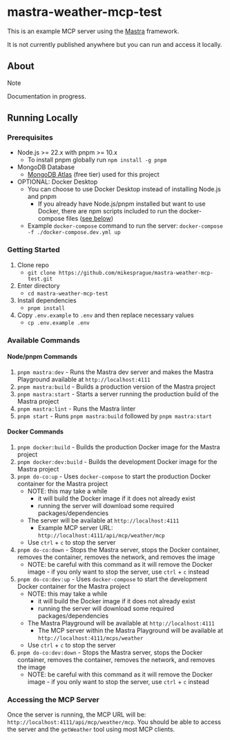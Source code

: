 # mastra-weather-mcp-test

This is an example MCP server using the [Mastra](https://mastra.ai) framework.

It is not currently published anywhere but you can run and access it locally.

## About

> [!NOTE]
> Documentation in progress.

## Running Locally

### Prerequisites

- Node.js >= 22.x with pnpm >= 10.x
  - To install pnpm globally run `npm install -g pnpm`
- MongoDB Database
  - [MongoDB Atlas](https://www.mongodb.com/cloud/atlas) (free tier) used for this project
- OPTIONAL: Docker Desktop
  - You can choose to use Docker Desktop instead of installing Node.js and pnpm
    - If you already have Node.js/pnpm installed but want to use Docker, there are npm scripts included to run the docker-compose files ([see below](#docker-commands))
  - Example `docker-compose` command to run the server: `docker-compose -f ./docker-compose.dev.yml up`

### Getting Started

1. Clone repo
    - `git clone https://github.com/mikesprague/mastra-weather-mcp-test.git`
1. Enter directory
    - `cd mastra-weather-mcp-test`
1. Install dependencies
    - `pnpm install`
1. Copy `.env.example` to `.env` and then replace necessary values
    - `cp .env.example .env`

### Available Commands

#### Node/pnpm Commands

1. `pnpm mastra:dev` - Runs the Mastra dev server and makes the Mastra Playground available at `http://localhost:4111`
1. `pnpm mastra:build` - Builds a production version of the Mastra project
1. `pnpm mastra:start` - Starts a server running the production build of the Mastra project
1. `pnpm mastra:lint` - Runs the Mastra linter
1. `pnpm start` - Runs `pnpm mastra:build` followed by `pnpm mastra:start`

#### Docker Commands

1. `pnpm docker:build` - Builds the production Docker image for the Mastra project
1. `pnpm docker:dev:build` - Builds the development Docker image for the Mastra project
1. `pnpm do-co:up` - Uses `docker-compose` to start the production Docker container for the Mastra project
    - NOTE: this may take a while
      - it will build the Docker image if it does not already exist
      - running the server will download some required packages/dependencies
    - The server will be available at `http://localhost:4111`
      - Example MCP server URL: `http://localhost:4111/api/mcp/weather/mcp`
    - Use `ctrl` + `c` to stop the server
1. `pnpm do-co:down` - Stops the Mastra server, stops the Docker container, removes the container, removes the network, and removes the image
    - NOTE: be careful with this command as it will remove the Docker image - if you only want to stop the server, use `ctrl` + `c` instead
1. `pnpm do-co:dev:up` - Uses `docker-compose` to start the development Docker container for the Mastra project
    - NOTE: this may take a while
      - it will build the Docker image if it does not already exist
      - running the server will download some required packages/dependencies
    - The Mastra Playground will be available at `http://localhost:4111`
      - The MCP server within the Mastra Playground will be available at `http://localhost:4111/mcps/weather`
    - Use `ctrl` + `c` to stop the server
1. `pnpm do-co:dev:down` - Stops the Mastra server, stops the Docker container, removes the container, removes the network, and removes the image
    - NOTE: be careful with this command as it will remove the Docker image - if you only want to stop the server, use `ctrl` + `c` instead

### Accessing the MCP Server

Once the server is running, the MCP URL will be: `http://localhost:4111/api/mcp/weather/mcp`. You should be able to access the server and the `getWeather` tool using most MCP clients.
